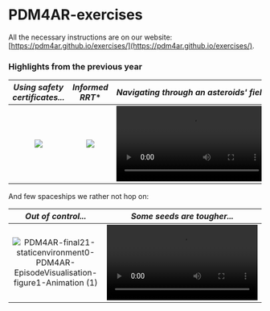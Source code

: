 # PDM4AR-exercises

All the necessary instructions are on our website: [https://pdm4ar.github.io/exercises/](https://pdm4ar.github.io/exercises/).


### Highlights from the previous year

|                                           *Using safety certificates...*                                           |                                                  *Informed RRT**                                                   |                                       *Navigating through an asteroids' field*                                        |
|:------------------------------------------------------------------------------------------------------------------:|:------------------------------------------------------------------------------------------------------------------:|:---------------------------------------------------------------------------------------------------------------------:|
| <img src="https://user-images.githubusercontent.com/18750753/194148816-c19705da-9c0a-42a8-ad2f-137706b4b07b.png"/> | <img src="https://user-images.githubusercontent.com/79461707/156462386-3d27f2f3-669e-414f-9134-fbc28b89ed49.png"/> | <video src="https://user-images.githubusercontent.com/79461707/156427479-312f6e81-f16a-478d-add3-de01ce2eece4.mp4" /> |

And few spaceships we rather not hop on:


|                                                                                      *Out of control...*                                                                                      |                                              *Some seeds are tougher...*                                              |
|:---------------------------------------------------------------------------------------------------------------------------------------------------------------------------------------------:|:---------------------------------------------------------------------------------------------------------------------:|
| ![PDM4AR-final21-staticenvironment0-PDM4AR-EpisodeVisualisation-figure1-Animation (1)](https://user-images.githubusercontent.com/18750753/194147922-20cdc861-830b-42e0-9282-9d0955c5cf77.gif) | <video src="https://user-images.githubusercontent.com/18750753/194151123-2c98d01f-8e18-46e4-92b0-31b94f6d0842.mp4" /> |
